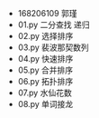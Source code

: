 - 168206109 郭瑾
- 01.py 二分查找 递归
- 02.py 选择排序
- 03.py 裴波那契数列
- 04.py 快速排序
- 05.py 合并排序
- 06.py 拓扑排序
- 07.py 水仙花数
- 08.py 单词接龙
